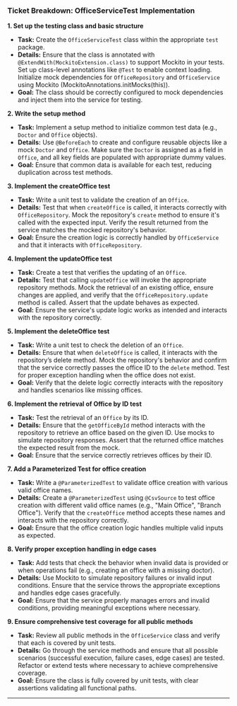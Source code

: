### Ticket Breakdown: OfficeServiceTest Implementation

**1. Set up the testing class and basic structure**
   - **Task:** Create the `OfficeServiceTest` class within the appropriate `test` package. 
   - **Details:** Ensure that the class is annotated with `@ExtendWith(MockitoExtension.class)` to support Mockito in your tests. Set up class-level annotations like `@Test` to enable context loading. Initialize mock dependencies for `OfficeRepository` and `OfficeService` using Mockito (MockitoAnnotations.initMocks(this)).
   - **Goal:** The class should be correctly configured to mock dependencies and inject them into the service for testing.

**2. Write the setup method**
   - **Task:** Implement a setup method to initialize common test data (e.g., `Doctor` and `Office` objects).
   - **Details:** Use `@BeforeEach` to create and configure reusable objects like a mock `Doctor` and `Office`. Make sure the `Doctor` is assigned as a field in `Office`, and all key fields are populated with appropriate dummy values.
   - **Goal:** Ensure that common data is available for each test, reducing duplication across test methods.

**3. Implement the createOffice test**
   - **Task:** Write a unit test to validate the creation of an `Office`.
   - **Details:** Test that when `createOffice` is called, it interacts correctly with `OfficeRepository`. Mock the repository's `create` method to ensure it's called with the expected input. Verify the result returned from the service matches the mocked repository's behavior.
   - **Goal:** Ensure the creation logic is correctly handled by `OfficeService` and that it interacts with `OfficeRepository`.

**4. Implement the updateOffice test**
   - **Task:** Create a test that verifies the updating of an `Office`.
   - **Details:** Test that calling `updateOffice` will invoke the appropriate repository methods. Mock the retrieval of an existing office, ensure changes are applied, and verify that the `OfficeRepository.update` method is called. Assert that the update behaves as expected.
   - **Goal:** Ensure the service's update logic works as intended and interacts with the repository correctly.

**5. Implement the deleteOffice test**
   - **Task:** Write a unit test to check the deletion of an `Office`.
   - **Details:** Ensure that when `deleteOffice` is called, it interacts with the repository’s delete method. Mock the repository's behavior and confirm that the service correctly passes the office ID to the `delete` method. Test for proper exception handling when the office does not exist.
   - **Goal:** Verify that the delete logic correctly interacts with the repository and handles scenarios like missing offices.

**6. Implement the retrieval of Office by ID test**
   - **Task:** Test the retrieval of an `Office` by its ID.
   - **Details:** Ensure that the `getOfficeById` method interacts with the repository to retrieve an office based on the given ID. Use mocks to simulate repository responses. Assert that the returned office matches the expected result from the mock.
   - **Goal:** Ensure that the service correctly retrieves offices by their ID.

**7. Add a Parameterized Test for office creation**
   - **Task:** Write a `@ParameterizedTest` to validate office creation with various valid office names.
   - **Details:** Create a `@ParameterizedTest` using `@CsvSource` to test office creation with different valid office names (e.g., "Main Office", "Branch Office"). Verify that the `createOffice` method accepts these names and interacts with the repository correctly.
   - **Goal:** Ensure that the office creation logic handles multiple valid inputs as expected.

**8. Verify proper exception handling in edge cases**
   - **Task:** Add tests that check the behavior when invalid data is provided or when operations fail (e.g., creating an office with a missing doctor).
   - **Details:** Use Mockito to simulate repository failures or invalid input conditions. Ensure that the service throws the appropriate exceptions and handles edge cases gracefully.
   - **Goal:** Ensure that the service properly manages errors and invalid conditions, providing meaningful exceptions where necessary.

**9. Ensure comprehensive test coverage for all public methods**
   - **Task:** Review all public methods in the `OfficeService` class and verify that each is covered by unit tests.
   - **Details:** Go through the service methods and ensure that all possible scenarios (successful execution, failure cases, edge cases) are tested. Refactor or extend tests where necessary to achieve comprehensive coverage.
   - **Goal:** Ensure the class is fully covered by unit tests, with clear assertions validating all functional paths.

---

